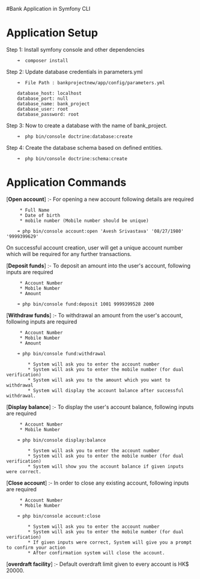 #Bank Application in Symfony CLI


Application Setup
===================

Step 1: Install symfony console and other dependencies

        ➜  composer install


Step 2: Update database credentials in parameters.yml

        ➜  File Path : bankprojectnew/app/config/parameters.yml

	    database_host: localhost
	    database_port: null
	    database_name: bank_project
	    database_user: root
	    database_password: root

Step 3: Now to create a database with the name of bank_project.

        ➜  php bin/console doctrine:database:create

Step 4: Create the database schema based on defined entities.

        ➜  php bin/console doctrine:schema:create



Application Commands
=====================

[**Open account**] :- For opening a new account following details are required

         * Full Name 
         * Date of birth
         * mobile number (Mobile number should be unique)

        ➜ php bin/console account:open 'Avesh Srivastava' '08/27/1980' '9999399629' 

 On successful account creation, user will get a unique account number which will be required for any further transactions.


[**Deposit funds**] :- To deposit an amount into the user's account, following inputs are required

         * Account Number 
         * Mobile Number
         * Amount

        ➜ php bin/console fund:deposit 1001 9999399528 2000


[**Withdraw funds**] :- To withdrawal an amount from the user's account, following inputs are required

         * Account Number 
         * Mobile Number
         * Amount

        ➜ php bin/console fund:withdrawal

            * System will ask you to enter the account number
            * System will ask you to enter the mobile number (for dual verification)
            * System will ask you to the amount which you want to withdrawal
            * System will display the account balance after successful withdrawal.
            

[**Display balance**] :- To display the user's account balance, following inputs are required

         * Account Number 
         * Mobile Number

        ➜ php bin/console display:balance

            * System will ask you to enter the account number
            * System will ask you to enter the mobile number (for dual verification)
            * System will show you the account balance if given inputs were correct.


[**Close account**] :- In order to close any existing account, following inputs are required

         * Account Number 
         * Mobile Number

        ➜ php bin/console account:close

            * System will ask you to enter the account number
            * System will ask you to enter the mobile number (for dual verification)
            * If given inputs were correct, System will give you a prompt to confirm your action
            * After confirmation system will close the account.


[**overdraft facility**] :- Default overdraft limit given to every account is HK$ 20000. 



